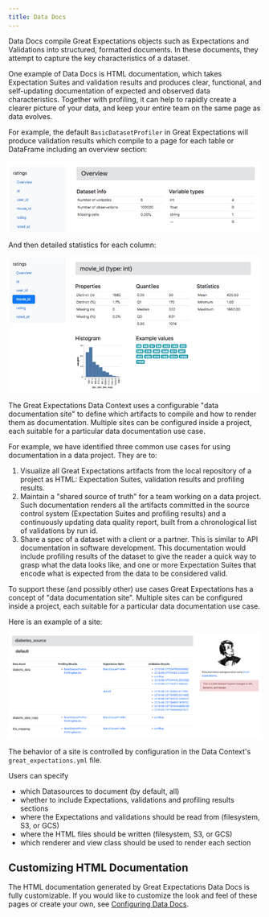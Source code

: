 ```yaml
---
title: Data Docs
---
```



Data Docs compile Great Expectations objects such as Expectations and Validations into structured, formatted documents.
In these documents, they attempt to capture the key characteristics of a dataset.

One example of Data Docs is HTML documentation, which takes Expectation Suites and validation results and produces
clear, functional, and self-updating documentation of expected and observed data characteristics. Together with
profiling, it can help to rapidly create a clearer picture of your data, and keep your entire team on the same page as
data evolves.

For example, the default `BasicDatasetProfiler` in Great Expectations will produce validation results which compile to a
page for each table or DataFrame including an overview section:

![Image](../images/movie_db_profiling_screenshot_2.jpg)

And then detailed statistics for each column:

![Image](../images/movie_db_profiling_screenshot_1.jpg)

The Great Expectations Data Context uses a configurable "data documentation site" to define which artifacts to compile
and how to render them as documentation. Multiple sites can be configured inside a project, each suitable for a
particular data documentation use case.

For example, we have identified three common use cases for using documentation in a data project. They are to:

1. Visualize all Great Expectations artifacts from the local repository of a project as HTML: Expectation Suites,
   validation results and profiling results.
1. Maintain a "shared source of truth" for a team working on a data project. Such documentation renders all the
   artifacts committed in the source control system (Expectation Suites and profiling results) and a continuously
   updating data quality report, built from a chronological list of validations by run id.
1. Share a spec of a dataset with a client or a partner. This is similar to API documentation in software development.
   This documentation would include profiling results of the dataset to give the reader a quick way to grasp what the
   data looks like, and one or more Expectation Suites that encode what is expected from the data to be considered
   valid.

To support these (and possibly other) use cases Great Expectations has a concept of "data documentation site". Multiple
sites can be configured inside a project, each suitable for a particular data documentation use case.

Here is an example of a site:

![Image](../images/data_doc_site_index_page.png)

The behavior of a site is controlled by configuration in the Data Context's `great_expectations.yml` file.

Users can specify
* which Datasources to document (by default, all)
* whether to include Expectations, validations and profiling results sections
* where the Expectations and validations should be read from (filesystem, S3, or GCS)
* where the HTML files should be written (filesystem, S3, or GCS)
* which renderer and view class should be used to render each section

## Customizing HTML Documentation

The HTML documentation generated by Great Expectations Data Docs is fully customizable. If you would like to customize
the look and feel of these pages or create your own, see [Configuring Data Docs](/.).
